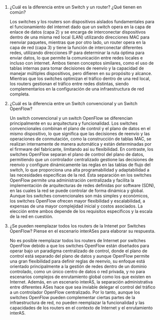 1. ¿Cuál es la diferencia entre un Switch y un router? ¿Qué tienen en común?

    Los switches y los routers son dispositivos aislados fundamentales para el funcionamiento del internet dado que un switch opera en la capa de enlace de datos (capa 2) y se encarga de interconectar dispositivos dentro de una misma red local (LAN) utilizando direcciones MAC para reenviar paquetes, mientras que por otro lado, un router opera en la capa de red (capa 3) y tiene la función de interconectar diferentes redes, utilizando direcciones IP para determinar la ruta óptima para enviar datos, lo que permite la comunicación entre redes locales e incluso con internet. Ambos tienen conceptos similares, como el uso de tablas internas para tomar decisiones de reenvío y la capacidad de manejar múltiples dispositivos, pero difieren en su propósito y alcance. Mientras que los switches optimizan el tráfico dentro de una red local, los routers gestionan el tráfico entre redes distintas, siendo complementarios en la configuración de una infraestructura de red completa.

2. ¿Cuál es la diferencia entre un Switch convencional y un Switch OpenFlow?

    Un switch convencional y un switch OpenFlow se diferencian principalmente en su arquitectura y funcionalidad. Los switches convencionales combinan el plano de control y el plano de datos en el mismo dispositivo, lo que significa que las decisiones de reenvío y las operaciones de conmutación, como la construcción de tablas MAC, se realizan internamente de manera automática y están determinadas por el firmware del fabricante, limitando así su flexibilidad. En contraste, los switches OpenFlow separan el plano de control del plano de datos, permitiendo que un controlador centralizado gestione las decisiones de reenvío y configure dinámicamente las reglas en las tablas de flujo del switch, lo que proporciona una alta programabilidad y adaptabilidad a las necesidades específicas de la red. Esta separación en los switches OpenFlow permite una administración centralizada y facilita la implementación de arquitecturas de redes definidas por software (SDN), en las cuales la red se puede controlar de forma dinámica y global. Aunque los switches convencionales son más simples y económicos, los switches OpenFlow ofrecen mayor flexibilidad y escalabilidad, a expensas de una mayor complejidad inicial y costos asociados. La elección entre ambos depende de los requisitos específicos y la escala de la red en cuestión.


3. ¿Se pueden reemplazar todos los routers de la Intenet por Switches OpenFlow? Piense en el escenario interASes para elaborar su respuesta.
    
    No es posible reemplazar todos los routers de Internet por switches OpenFlow debido a que los switches OpenFlow están diseñados para operar bajo un paradigma centralizado de control, donde el plano de control está separado del plano de datos y aunque OpenFlow permite una gran flexibilidad para definir reglas de reenvío, su enfoque está orientado principalmente a la gestión de redes dentro de un dominio controlado, como un único centro de datos o red privada, y no para escenarios complejos de enrutamiento global como los que existen en Internet. Además, en un escenario interAS, la separación administrativa entre diferentes ASes hace que sea inviable delegar el control del tráfico a un controlador OpenFlow centralizado. Por lo tanto, aunque los switches OpenFlow pueden complementar ciertas partes de la infraestructura de red, no pueden reemplazar la funcionalidad y las capacidades de los routers en el contexto de Internet y el enrutamiento interAS.